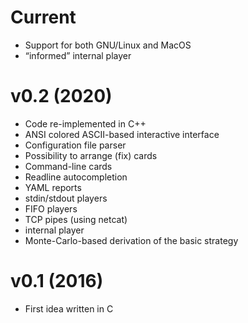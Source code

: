 # Current

 * Support for both GNU/Linux and MacOS
 * “informed” internal player
 

# v0.2 (2020)

 * Code re-implemented in C++
 * ANSI colored ASCII-based interactive interface
 * Configuration file parser
 * Possibility to arrange (fix) cards
 * Command-line cards
 * Readline autocompletion
 * YAML reports
 * stdin/stdout players
 * FIFO players
 * TCP pipes (using netcat)
 * internal player
 * Monte-Carlo-based derivation of the basic strategy
 

# v0.1 (2016)

 * First idea written in C
